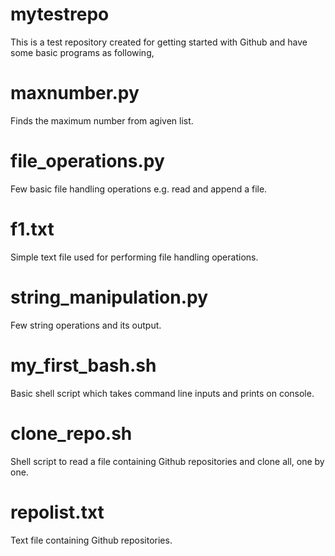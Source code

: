 # mytestrepo

This is a test repository created for getting started with Github and have some basic programs as following,

# maxnumber.py
Finds the maximum number from agiven list.

# file_operations.py
Few basic file handling operations e.g. read and append a file. 

# f1.txt
Simple text file used for performing file handling operations.

# string_manipulation.py
Few string operations and its output.

# my_first_bash.sh
Basic shell script which takes command line inputs and prints on console.

# clone_repo.sh
Shell script to read a file containing Github repositories and clone all, one by one.

# repolist.txt
Text file containing Github repositories.
